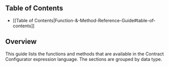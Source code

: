 ## Table of Contents

* [[Table of Contents|Function-&-Method-Reference-Guide#table-of-contents]]

## Overview

This guide lists the functions and methods that are available in the Contract Configurator expression language.  The sections are grouped by data type.